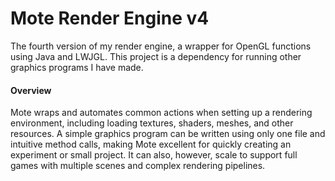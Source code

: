 # Mote Render Engine v4
The fourth version of my render engine, a wrapper for OpenGL functions using Java and LWJGL.
This project is a dependency for running other graphics programs I have made.

#### Overview
Mote wraps and automates common actions when setting up a rendering environment, including loading textures, shaders, meshes, and other resources.
A simple graphics program can be written using only one file and intuitive method calls, making Mote excellent for quickly creating an experiment or small project.
It can also, however, scale to support full games with multiple scenes and complex rendering pipelines.
